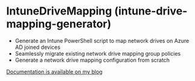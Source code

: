 # IntuneDriveMapping (intune-drive-mapping-generator)

* Generate an Intune PowerShell script to map network drives on Azure AD joined devices
* Seamlessly migrate existing network drive mapping group policies
* Generate a network drive mapping configuration from scratch

[Documentation is available on my blog](tech.nicolonsky.ch/next-level-network-drive-mapping-with-intune/)
